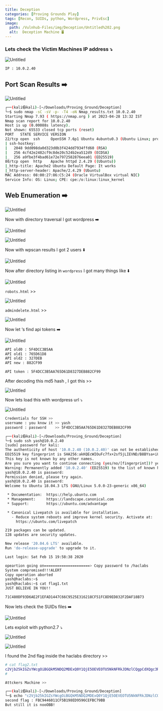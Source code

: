 ```yaml
---
title: Deception
categories: [Proving Grounds Play]
tags: [Recon, SUIDs, python, Wordpress, PrivEsc]
image:
  path: /Vulnhub-Files/img/Deception/Untitled%202.png
  alt:  Deception Machine 🖥️
---
```



### Lets check the Victim Machines IP address ⤵️

![Untitled](/Vulnhub-Files/img/Deception/Untitled.png)

```bash
IP : 10.0.2.40
```

## Port Scan Results ➡️

![Untitled](/Vulnhub-Files/img/Deception/Untitled%201.png)

```bash
┌──(kali㉿kali)-[~/Downloads/Proving_Ground/Deception]
└─$ sudo nmap -sC -sV -p- -T4 -oN Nmap_results.txt 10.0.2.40
Starting Nmap 7.93 ( https://nmap.org ) at 2023-04-28 13:32 IST
Nmap scan report for 10.0.2.40
Host is up (0.00088s latency).
Not shown: 65533 closed tcp ports (reset)
PORT   STATE SERVICE VERSION
22/tcp open  ssh     OpenSSH 7.6p1 Ubuntu 4ubuntu0.3 (Ubuntu Linux; protocol 2.0)
| ssh-hostkey: 
|   2048 9dd098da0d323d0b3f424dd7934ffd60 (RSA)
|   256 4cf42e2482cf9c8de20c524b2ea512d9 (ECDSA)
|_  256 a9fbe3f4bad61e72e7972582876eea01 (ED25519)
80/tcp open  http    Apache httpd 2.4.29 ((Ubuntu))
|_http-title: Apache2 Ubuntu Default Page: It works
|_http-server-header: Apache/2.4.29 (Ubuntu)
MAC Address: 08:00:27:86:C5:24 (Oracle VirtualBox virtual NIC)
Service Info: OS: Linux; CPE: cpe:/o:linux:linux_kernel
```

## Web Enumeration ➡️

![Untitled](/Vulnhub-Files/img/Deception/Untitled%202.png)

Now with directory traversal I got wordpress ➡️

![Untitled](/Vulnhub-Files/img/Deception/Untitled%203.png)

![Untitled](/Vulnhub-Files/img/Deception/Untitled%204.png)

Now with wpscan results I got 2 users ⬇️

![Untitled](/Vulnhub-Files/img/Deception/Untitled%205.png)

Now after directory listing in `wordpress` I got many things like ⬇️

![Untitled](/Vulnhub-Files/img/Deception/Untitled%206.png)

`robots.html` >>

![Untitled](/Vulnhub-Files/img/Deception/Untitled%207.png)

`admindelete.html` >>

![Untitled](/Vulnhub-Files/img/Deception/Untitled%208.png)

Now let ‘s find api tokens ➡️

![Untitled](/Vulnhub-Files/img/Deception/Untitled%209.png)

```bash
API old0 : 5F4DCC3B5AA
API old1 : 765D61D8
API old2 : 327DEB
API new : 882CF99

API token : 5F4DCC3B5AA765D61D8327DEB882CF99
```

After decoding this md5 hash , I got this >>

![Untitled](/Vulnhub-Files/img/Deception/Untitled%2010.png)

Now lets load this with wordpress url ⤵️

![Untitled](/Vulnhub-Files/img/Deception/Untitled%2011.png)

```bash
Credentials for SSH >>
username : you know it >> yash
password : password    >> 5F4DCC3B5AA765D61D8327DEB882CF99
```

```bash
┌──(kali㉿kali)-[~/Downloads/Proving_Ground/Deception]
└─$ sudo ssh yash@10.0.2.40    
[sudo] password for kali: 
The authenticity of host '10.0.2.40 (10.0.2.40)' can not be established.
ED25519 key fingerprint is SHA256:akKQEcWIOuFc7fx+2sf5jLIEVND/B8BYsa+iUz05NCA.
This key is not known by any other names.
Are you sure you want to continue connecting (yes/no/[fingerprint])? yes
Warning: Permanently added '10.0.2.40' (ED25519) to the list of known hosts.
yash@10.0.2.40 is password: 
Permission denied, please try again.
yash@10.0.2.40 is password: 
Welcome to Ubuntu 18.04.3 LTS (GNU/Linux 5.0.0-23-generic x86_64)

 * Documentation:  https://help.ubuntu.com
 * Management:     https://landscape.canonical.com
 * Support:        https://ubuntu.com/advantage

 * Canonical Livepatch is available for installation.
   - Reduce system reboots and improve kernel security. Activate at:
     https://ubuntu.com/livepatch

219 packages can be updated.
128 updates are security updates.

New release '20.04.6 LTS' available.
Run 'do-release-upgrade' to upgrade to it.

Last login: Sat Feb 15 19:58:38 2020

opeartion going on=====================> Copy password to /haclabs
System compromised!!!ALERT
Copy operation aborted
yash@haclabs:~$
yash@haclabs:~$ cat flag1.txt
JUST BELIEVE IN YOU!!

71C480DF93D6AE2F1EFAD1447C66C9525E316218CF51FC8D9ED832F2DAF18B73
```

Now lets check the SUIDs files ➡️

![Untitled](/Vulnhub-Files/img/Deception/Untitled%2012.png)

Lets exploit with python2.7 ⤵️

![Untitled](/Vulnhub-Files/img/Deception/Untitled%2013.png)

![Untitled](/Vulnhub-Files/img/Deception/Untitled%2014.png)

I found the 2nd flag inside the haclabs directory >>

```bash
# cat flag2.txt
c2Vjb25kIGZsYWcgOiBGQkM5NDQ2MDExQ0Y1QjE5OEVEOTU5NkNFRkJDNzlCQgpCdXQgc3RpbGwgaXQgaXMgbm9vT0JCIQo=
#

Attckers Machine >>

┌──(kali㉿kali)-[~/Downloads/Proving_Ground/Deception]
└─$ echo "c2Vjb25kIGZsYWcgOiBGQkM5NDQ2MDExQ0Y1QjE5OEVEOTU5NkNFRkJDNzlCQgpCdXQgc3RpbGwgaXQgaXMgbm9vT0JCIQo=" | base64 -d
second flag : FBC9446011CF5B198ED9596CEFBC79BB
But still it is nooOBB!
```